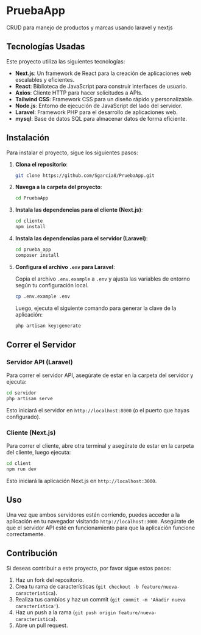 # PruebaApp

CRUD para manejo de productos y marcas usando laravel y nextjs

## Tecnologías Usadas

Este proyecto utiliza las siguientes tecnologías:

- **Next.js**: Un framework de React para la creación de aplicaciones web escalables y eficientes.
- **React**: Biblioteca de JavaScript para construir interfaces de usuario.
- **Axios**: Cliente HTTP para hacer solicitudes a APIs.
- **Tailwind CSS**: Framework CSS para un diseño rápido y personalizable.
- **Node.js**: Entorno de ejecución de JavaScript del lado del servidor.
- **Laravel**: Framework PHP para el desarrollo de aplicaciones web.
- **mysql**: Base de datos SQL para almacenar datos de forma eficiente.

## Instalación

Para instalar el proyecto, sigue los siguientes pasos:

1. **Clona el repositorio**:

   ```bash
   git clone https://github.com/Sgarcia8/PruebaApp.git
   ```

2. **Navega a la carpeta del proyecto**:

   ```bash
   cd PruebaApp
   ```

3. **Instala las dependencias para el cliente (Next.js)**:

   ```bash
   cd cliente
   npm install
   ```

4. **Instala las dependencias para el servidor (Laravel)**:

   ```bash
   cd prueba_app
   composer install
   ```

5. **Configura el archivo `.env` para Laravel**:

   Copia el archivo `.env.example` a `.env` y ajusta las variables de entorno según tu configuración local.

   ```bash
   cp .env.example .env
   ```

   Luego, ejecuta el siguiente comando para generar la clave de la aplicación:

   ```bash
   php artisan key:generate
   ```

## Correr el Servidor

### Servidor API (Laravel)

Para correr el servidor API, asegúrate de estar en la carpeta del servidor y ejecuta:

```bash
cd servidor
php artisan serve
```

Esto iniciará el servidor en `http://localhost:8000` (o el puerto que hayas configurado).

### Cliente (Next.js)

Para correr el cliente, abre otra terminal y asegúrate de estar en la carpeta del cliente, luego ejecuta:

```bash
cd client
npm run dev
```

Esto iniciará la aplicación Next.js en `http://localhost:3000`.

## Uso

Una vez que ambos servidores estén corriendo, puedes acceder a la aplicación en tu navegador visitando `http://localhost:3000`. Asegúrate de que el servidor API esté en funcionamiento para que la aplicación funcione correctamente.

## Contribución

Si deseas contribuir a este proyecto, por favor sigue estos pasos:

1. Haz un fork del repositorio.
2. Crea tu rama de características (`git checkout -b feature/nueva-caracteristica`).
3. Realiza tus cambios y haz un commit (`git commit -m 'Añadir nueva característica'`).
4. Haz un push a la rama (`git push origin feature/nueva-caracteristica`).
5. Abre un pull request.

